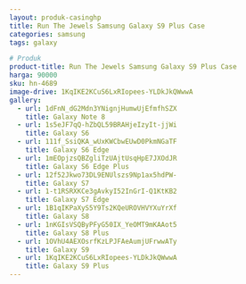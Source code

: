 ```yaml
---
layout: produk-casinghp
title: Run The Jewels Samsung Galaxy S9 Plus Case
categories: samsung
tags: galaxy

# Produk
product-title: Run The Jewels Samsung Galaxy S9 Plus Case
harga: 90000
sku: hn-4689
image-drive: 1KqIKE2KCuS6LxRIopees-YLDkJkQWwwA
gallery:
  - url: 1dFnN_dG2Mdn3YNignjHumwUjEfmfhSZX
    title: Galaxy Note 8
  - url: 1s5eJF7qQ-hZbQL59BRAHjeIzyIt-jjWi
    title: Galaxy S6
  - url: 111f_SsiQKA_wUxKWCbwEUwD0PkmNGaTF
    title: Galaxy S6 Edge
  - url: 1mEOpjzsQBZgliTzUAjtUsqHpE7JXOdJR
    title: Galaxy S6 Edge Plus
  - url: 12f52Jkwo73DL9ENUlszs9Np1ax5hdPW-
    title: Galaxy S7
  - url: 1-t1RSRXKCe3gAvkyI52InGrI-Q1KtKB2
    title: Galaxy S7 Edge
  - url: 1B1qIKPaXyS5Y9Ts2KQeUROVHVYXuYrXf
    title: Galaxy S8
  - url: 1nKGIsVSQByPFyG50IX_YeOMT9mKAAot5
    title: Galaxy S8 Plus
  - url: 1OVhU4AEXOsrfKzLPJFAeAumjUFrwwATy
    title: Galaxy S9
  - url: 1KqIKE2KCuS6LxRIopees-YLDkJkQWwwA
    title: Galaxy S9 Plus
---
```

